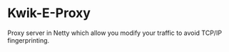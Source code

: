 # Kwik-E-Proxy

Proxy server in Netty which allow you modify your traffic to avoid TCP/IP fingerprinting.
